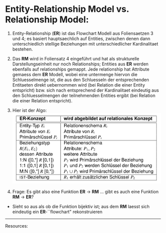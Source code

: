 # Entity-Relationship Model vs. Relationship Model:

1. Entity-Relationship (**ER**) ist das Flowchart Modell aus Foliensaetzen 3 und 4;
es basiert hauptsaechlich auf Entities, zwischen denen dann unterschiedlich stellige Beziehungen mit unterschiedlicher Kardinalitaet bestehen.
2. Das **RM** wird in Foliensatz 4 eingeführt und hat als strukturelle Darstellungseinheit nur noch Relationships; Entities aus **ER** werden ebenfalls auf relationships gemappt. Jede relationship hat Attribute gemaess dem **ER** Modell, wobei eine untermenge hiervon die Schluesselmenge ist, die aus den Schluesseln der entsprechenden Entitaeten direkt uebernommen wird (bei Relation die einer Entity entspricht) bzw. sich nach entsprechend der Kardinalitaet eindeutig aus den Schluesselmengen der teilnehmenden Entities ergibt (bei Relation die einer Relation entspricht).
2. Hier ist der Algo: ![alt text][ertorm]




3. Frage: Es gibt also eine Funktion **ER** -> **RM** ... gibt es auch eine Funktion **RM** -> **ER**?
  * Sieht so aus als ob die Funktion bijektiv ist; aus dem **RM** laesst sich eindeutig ein **ER**-``flowchart" rekonstruieren 



---
Resources:


[ertorm]: https://github.com/marvosyntactical/db2020/blob/master/er-to-rm.png  "ER to RM Table"

